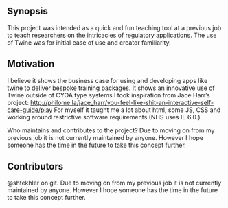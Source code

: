 
## Synopsis

This project was intended as a quick and fun teaching tool at a previous job to teach researchers on the intricacies of regulatory applications. The use of Twine was for initial ease of use and creator familiarity. 

## Motivation

I believe it shows the business case for using and developing apps like twine to deliver bespoke training packages. It shows an innovative use of Twine outside of CYOA type systems I took inspiration from Jace Harr’s project: http://philome.la/jace_harr/you-feel-like-shit-an-interactive-self-care-guide/play For myself it taught me a lot about html, some JS, CSS and working around restrictive software requirements (NHS uses IE 6.0.) 


Who maintains and contributes to the project? Due to moving on from my previous job it is not currently maintained by anyone. However I hope someone has the time in the future to take this concept further. 


## Contributors

@shtekhler on git. Due to moving on from my previous job it is not currently maintained by anyone. However I hope someone has the time in the future to take this concept further. 